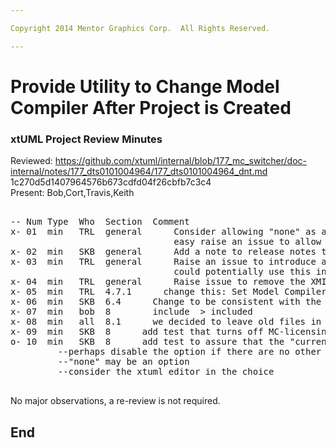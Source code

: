 ```yaml
---

Copyright 2014 Mentor Graphics Corp.  All Rights Reserved.

---
```


# Provide Utility to Change Model Compiler After Project is Created
### xtUML Project Review Minutes

Reviewed:  https://github.com/xtuml/internal/blob/177_mc_switcher/doc-internal/notes/177_dts0101004964/177_dts0101004964_dnt.md
           1c270d5d1407964576b673cdfd04f26cbfb7c3c4  
Present:  Bob,Cort,Travis,Keith

<pre>

-- Num Type  Who  Section  Comment
x- 01  min   TRL  general      Consider allowing "none" as an option in the utility.  If it is not 
                               easy raise an issue to allow the user to select "none" otherwise do it.
x- 02  min   SKB  general      Add a note to release notes that tells user they must use this utility if using mc3020
x- 03  min   TRL  general      Raise an issue to introduce a MC-Java plugin (like our other MC plugins).  We
                               could potentially use this in our builds.
x- 04  min   TRL  general      Raise issue to remove the XMI plugin, or fix it.
x- 05  min   TRL  4.7.1      change this: Set Model Compiler
x- 06  min   SKB  6.4      Change to be consistent with the name change specified for 4.7.1
x- 07  min   bob  8        include  > included 
x- 08  min   all  8.1      we decided to leave old files in the .externalToolBuilders folder.  Add this info to the note
x- 09  min   SKB  8      add test that turns off MC-licensing and make sure that, that one doesn't show
o- 10  min   SKB  8      add test to assure that the "current" MC does not show up in the list:
         --perhaps disable the option if there are no other choices, or maybe allow the current MC to still be listed
         --"none" may be an option
         --consider the xtuml editor in the choice

</pre>
   
No major observations, a re-review is not required.


End
---

